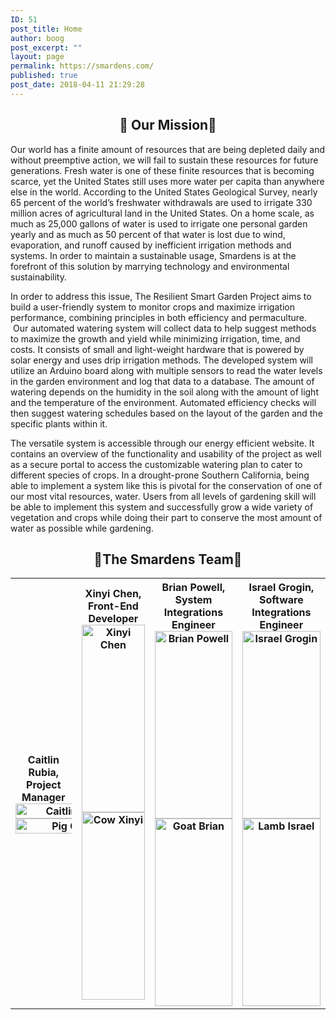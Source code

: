 ```yaml
---
ID: 51
post_title: Home
author: boog
post_excerpt: ""
layout: page
permalink: https://smardens.com/
published: true
post_date: 2018-04-11 21:29:28
---
```

<h2 style="text-align: center;">🌱 Our Mission🌱</h2>
Our world has a finite amount of resources that are being depleted daily and without preemptive action, we will fail to sustain these resources for future generations. Fresh water is one of these finite resources that is becoming scarce, yet the United States still uses more water per capita than anywhere else in the world. According to the United States Geological Survey, nearly 65 percent of the world’s freshwater withdrawals are used to irrigate 330 million acres of agricultural land in the United States. On a home scale, as much as 25,000 gallons of water is used to irrigate one personal garden yearly and as much as 50 percent of that water is lost due to wind, evaporation, and runoff caused by inefficient irrigation methods and systems. In order to maintain a sustainable usage, Smardens is at the forefront of this solution by marrying technology and environmental sustainability.

In order to address this issue, The Resilient Smart Garden Project aims to build a user-friendly system to monitor crops and maximize irrigation performance, combining principles in both efficiency and permaculture.  Our automated watering system will collect data to help suggest methods to maximize the growth and yield while minimizing irrigation, time, and costs. It consists of small and light-weight hardware that is powered by solar energy and uses drip irrigation methods. The developed system will utilize an Arduino board along with multiple sensors to read the water levels in the garden environment and log that data to a database. The amount of watering depends on the humidity in the soil along with the amount of light and the temperature of the environment. Automated efficiency checks will then suggest watering schedules based on the layout of the garden and the specific plants within it.

The versatile system is accessible through our energy efficient website. It contains an overview of the functionality and usability of the project as well as a secure portal to access the customizable watering plan to cater to different species of crops. In a drought-prone Southern California, being able to implement a system like this is pivotal for the conservation of one of our most vital resources, water. Users from all levels of gardening skill will be able to implement this system and successfully grow a wide variety of vegetation and crops while doing their part to conserve the most amount of water as possible while gardening.
<h2 style="text-align: center;">🌱The Smardens Team🌱</h2>
<table class=" aligncenter">

<tr>
<th class="home">Caitlin Rubia, Project Manager
<div id="cf" align="center"><img class="bottom size-full wp-image-314 aligncenter" src="https://smardens.com/wp-content/uploads/2018/05/152563948386330786-_1_-e1525686383668.png" alt="Caitlin Rubia" width=200% height=200% /> <img class="top size-full wp-image-316 aligncenter" src="https://smardens.com/wp-content/uploads/2018/05/152563948386330786-_3_-e1525686330449.png" alt="Pig Caitlin" width=200% height=200% /></div></th>
<th class="home">Xinyi Chen, Front-End Developer
<div id="cf" align="center"><img class="bottom wp-image-313 size-full aligncenter" src="https://smardens.com/wp-content/uploads/2018/05/152563948386330786-e1525686452594.png" alt="Xinyi Chen" width="100%" height="300" /><img class="top wp-image-311 size-full aligncenter" src="https://smardens.com/wp-content/uploads/2018/05/152563948386330786-_4_-e1525686771386.png" alt="Cow Xinyi" width="100%" height="300" /></div></th>
<th class="home">Brian Powell, System Integrations Engineer
<div id="cf" align="center"><img class="bottom size-full wp-image-312 aligncenter" src="https://smardens.com/wp-content/uploads/2018/05/152563948386330786-_5_-e1525686466966.png" alt="Brian Powell" width="100%" height="300" /><img class="top size-full wp-image-315 aligncenter" src="https://smardens.com/wp-content/uploads/2018/05/152563948386330786-_2_.png" alt="Goat Brian" width="100%" height="300" /></div></th>
<th class="home">Israel Grogin, Software Integrations Engineer
<div id="cf" align="center"><img class="bottom wp-image-378 size-full aligncenter" src="https://smardens.com/wp-content/uploads/2018/09/israel-e1536720136999.png" alt="Israel Grogin" width="100%" height="300" /> <img class="top aligncenter wp-image-379 size-full" src="https://smardens.com/wp-content/uploads/2018/09/lamb-e1536720158672.png" alt="Lamb Israel" width="100%" height="300" /></div></th>
</tr>
</table>